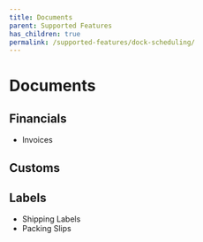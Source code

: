 ```yaml
---
title: Documents 
parent: Supported Features
has_children: true
permalink: /supported-features/dock-scheduling/
---
```


# Documents

## Financials 

- Invoices

## Customs

## Labels

- Shipping Labels
- Packing Slips
